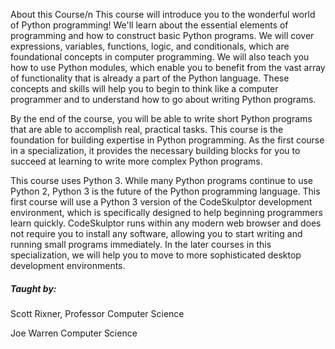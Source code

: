 About this Course/n
This course will introduce you to the wonderful world of Python programming!  We'll learn about the essential elements of programming and how to construct basic Python programs. We will cover expressions, variables, functions, logic, and conditionals, which are foundational concepts in computer programming. We will also teach you how to use Python modules, which enable you to benefit from the vast array of functionality that is already a part of the Python language. These concepts and skills will help you to begin to think like a computer programmer and to understand how to go about writing Python programs.

By the end of the course, you will be able to write short Python programs that are able to accomplish real, practical tasks. This course is the foundation for building expertise in Python programming. As the first course in a specialization, it provides the necessary building blocks for you to succeed at learning to write more complex Python programs.

This course uses Python 3.  While many Python programs continue to use Python 2, Python 3 is the future of the Python programming language. This first course will use a Python 3 version of the CodeSkulptor development environment, which is specifically designed to help beginning programmers learn quickly.  CodeSkulptor runs within any modern web browser and does not require you to install any software, allowing you to start writing and running small programs immediately.  In the later courses in this specialization,  we will help you to move to more sophisticated desktop development environments.

##### Taught by: 
Scott Rixner, Professor
Computer Science

Joe Warren
Computer Science
